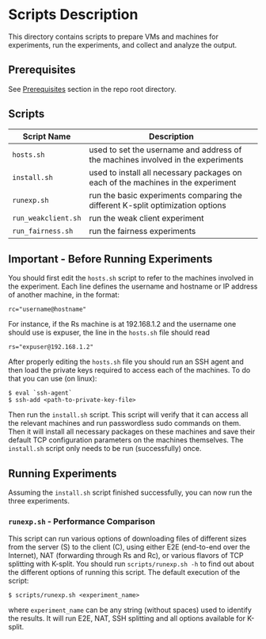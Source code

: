 # Scripts Description

This directory contains scripts to prepare VMs and machines for experiments, run the experiments, 
and collect and analyze the output.

## Prerequisites

See [Prerequisites](../README.md/#prerequisites) section in the repo root directory.

## Scripts

| Script Name | Description |
| ----------- | ----------- |
|`hosts.sh` | used to set the username and address of the machines involved in the experiments |
|`install.sh` | used to install all necessary packages on each of the machines in the experiment |
| `runexp.sh` | run the basic experiments comparing the different K-split optimization options |
| `run_weakclient.sh` | run the weak client experiment |
| `run_fairness.sh` | run the fairness experiments | 

## Important - Before Running Experiments

You should first edit the `hosts.sh` script to refer to the machines involved in the experiment.
Each line defines the username and hostname or IP address of another machine, in the format:
```
rc="username@hostname"
```

For instance, if the Rs machine is at 192.168.1.2 and the username one should use is expuser, the line in the `hosts.sh` file should read
```
rs="expuser@192.168.1.2"
```

After properly editing the `hosts.sh` file you should run an SSH agent and then load the private keys required to access each of the machines. To do that you can use (on linux):
```shell
$ eval `ssh-agent`
$ ssh-add <path-to-private-key-file>
```

Then run the `install.sh` script.
This script will verify that it can access all the relevant machines and run passwordless sudo commands on them. Then it will install all necessary packages on these machines and save their default TCP configuration parameters on the machines themselves. The `install.sh` script only needs to be run (successfully) once.

## Running Experiments

Assuming the `install.sh` script finished successfully, you can now run the three experiments.

### `runexp.sh` - Performance Comparison

This script can run various options of downloading files of different sizes from the server (S) to the client (C), using either E2E (end-to-end over the Internet), NAT (forwarding through Rs and Rc), or various flavors of TCP splitting with K-split. You should run `scripts/runexp.sh -h` to find out about the different options of running this script.
The default execution of the script:
```shell
$ scripts/runexp.sh <experiment_name>
```

where `experiment_name` can be any string (without spaces) used to identify the results. It will run E2E, NAT, SSH splitting and all options available for K-split.

